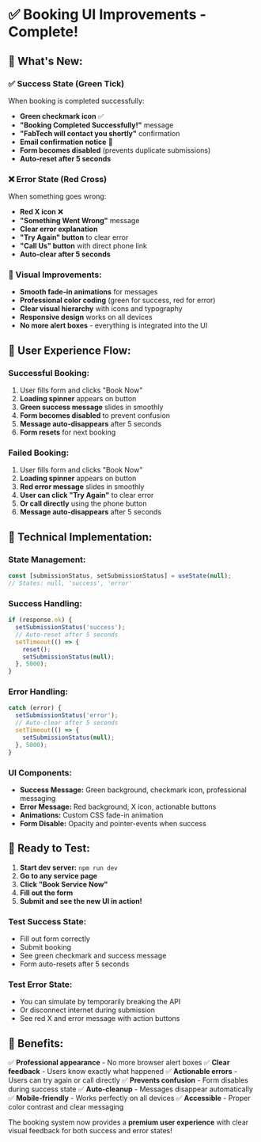 # ✅ Booking UI Improvements - Complete!

## 🎉 **What's New:**

### **✅ Success State (Green Tick)**
When booking is completed successfully:
- **Green checkmark icon** ✅
- **"Booking Completed Successfully!"** message
- **"FabTech will contact you shortly"** confirmation
- **Email confirmation notice** 📧
- **Form becomes disabled** (prevents duplicate submissions)
- **Auto-reset after 5 seconds**

### **❌ Error State (Red Cross)**
When something goes wrong:
- **Red X icon** ❌
- **"Something Went Wrong"** message
- **Clear error explanation**
- **"Try Again" button** to clear error
- **"Call Us" button** with direct phone link
- **Auto-clear after 5 seconds**

### **🎨 Visual Improvements:**
- **Smooth fade-in animations** for messages
- **Professional color coding** (green for success, red for error)
- **Clear visual hierarchy** with icons and typography
- **Responsive design** works on all devices
- **No more alert boxes** - everything is integrated into the UI

## 📱 **User Experience Flow:**

### **Successful Booking:**
1. User fills form and clicks "Book Now"
2. **Loading spinner** appears on button
3. **Green success message** slides in smoothly
4. **Form becomes disabled** to prevent confusion
5. **Message auto-disappears** after 5 seconds
6. **Form resets** for next booking

### **Failed Booking:**
1. User fills form and clicks "Book Now"
2. **Loading spinner** appears on button
3. **Red error message** slides in smoothly
4. **User can click "Try Again"** to clear error
5. **Or call directly** using the phone button
6. **Message auto-disappears** after 5 seconds

## 🔧 **Technical Implementation:**

### **State Management:**
```javascript
const [submissionStatus, setSubmissionStatus] = useState(null);
// States: null, 'success', 'error'
```

### **Success Handling:**
```javascript
if (response.ok) {
  setSubmissionStatus('success');
  // Auto-reset after 5 seconds
  setTimeout(() => {
    reset();
    setSubmissionStatus(null);
  }, 5000);
}
```

### **Error Handling:**
```javascript
catch (error) {
  setSubmissionStatus('error');
  // Auto-clear after 5 seconds
  setTimeout(() => {
    setSubmissionStatus(null);
  }, 5000);
}
```

### **UI Components:**
- **Success Message:** Green background, checkmark icon, professional messaging
- **Error Message:** Red background, X icon, actionable buttons
- **Animations:** Custom CSS fade-in animation
- **Form Disable:** Opacity and pointer-events when success

## 🚀 **Ready to Test:**

1. **Start dev server:** `npm run dev`
2. **Go to any service page**
3. **Click "Book Service Now"**
4. **Fill out the form**
5. **Submit and see the new UI in action!**

### **Test Success State:**
- Fill out form correctly
- Submit booking
- See green checkmark and success message
- Form auto-resets after 5 seconds

### **Test Error State:**
- You can simulate by temporarily breaking the API
- Or disconnect internet during submission
- See red X and error message with action buttons

## 🎯 **Benefits:**

✅ **Professional appearance** - No more browser alert boxes
✅ **Clear feedback** - Users know exactly what happened
✅ **Actionable errors** - Users can try again or call directly
✅ **Prevents confusion** - Form disables during success state
✅ **Auto-cleanup** - Messages disappear automatically
✅ **Mobile-friendly** - Works perfectly on all devices
✅ **Accessible** - Proper color contrast and clear messaging

The booking system now provides a **premium user experience** with clear visual feedback for both success and error states!
